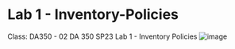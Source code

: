 # Lab 1 - Inventory-Policies
Class: DA350 - 02
DA 350 SP23 Lab 1 - Inventory Policies
![image](https://user-images.githubusercontent.com/77667121/222989302-5d810e2f-31e9-4f1e-8caa-2c5da4845179.png)

